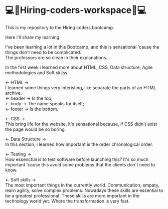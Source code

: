 # 💻📓Hiring-coders-workspace📓💻
This is my repository to the Hiring coders bootcamp.

Here i'll share my learning. 

I've been learning a lot in this Bootcamp, and this is sensational 'cause the things don't need to be complicated. <br>
The professors are so clean in their explanations. 

In the first week i learned more about HTML, CSS, Data structure, Agile methodologies and Soft skilss.

<- HTML -> <br>
    I learned some things very interisting, like separate the parts of an HTML archive. <br>
      <- header -> Is the top; <br>
      <- body -> The name speaks for itself; <br>
      <- footer -> Is the bottom. 
       
<- CSS -> <br>
    This bring life for the website, it's sensational because, if CSS didn't exist the page would be so boring.
    
<- Data Structure -> <br>
    In this section, i learned how important is the order chronological order.
    
<- Testing -> <br>
    How essenctial is to test software before launching this? It's so much important 'cause this avoid some problems that the clients don´t need to know.
    
<- Soft skills -> <br>
    The most important things in the currently world. Communication, empaty, learn agility, solve complex problems. Nowadays these skills are essential to be a greatest professional. These skills are more important in the technology world yet. Where the transformation is very fast.
    
  
